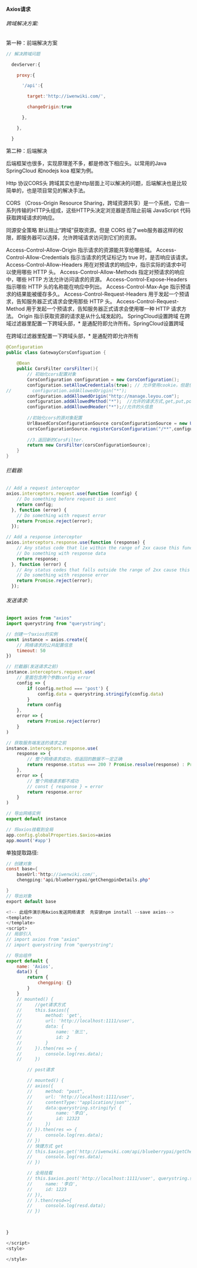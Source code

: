 #### Axios请求

###### 跨域解决方案:

第一种：前端解决方案

```js
// 解决跨域问题

  devServer:{

    proxy:{

      '/api':{

        target:'http://iwenwiki.com/',

        changeOrigin:true

      },

    },

  }

```

第二种：后端解决

后端框架也很多，实现原理差不多，都是修改下相应头。以常用的Java SpringCloud 和nodejs koa 框架为例。

Http 协议CORS头
跨域其实也是http层面上可以解决的问题，后端解决也是比较简单的，也是项目常见的解决手法。

CORS （Cross-Origin Resource Sharing，跨域资源共享）是一个系统，它由一系列传输的HTTP头组成，这些HTTP头决定浏览器是否阻止前端 JavaScript 代码获取跨域请求的响应。

同源安全策略 默认阻止“跨域”获取资源。但是 CORS 给了web服务器这样的权限，即服务器可以选择，允许跨域请求访问到它们的资源。

Access-Control-Allow-Origin
指示请求的资源能共享给哪些域。
Access-Control-Allow-Credentials
指示当请求的凭证标记为 true 时，是否响应该请求。
Access-Control-Allow-Headers
用在对预请求的响应中，指示实际的请求中可以使用哪些 HTTP 头。
Access-Control-Allow-Methods
指定对预请求的响应中，哪些 HTTP 方法允许访问请求的资源。
Access-Control-Expose-Headers
指示哪些 HTTP 头的名称能在响应中列出。
Access-Control-Max-Age
指示预请求的结果能被缓存多久。
Access-Control-Request-Headers
用于发起一个预请求，告知服务器正式请求会使用那些 HTTP 头。
Access-Control-Request-Method
用于发起一个预请求，告知服务器正式请求会使用哪一种 HTTP 请求方法。
Origin
指示获取资源的请求是从什么域发起的。
SpringCloud设置跨域
在跨域过滤器里配置一下跨域头部，* 是通配符即允许所有。SpringCloud设置跨域

在跨域过滤器里配置一下跨域头部，* 是通配符即允许所有

```java
@Configuration
public class GatewayCorsConfiguation {
 
    @Bean
    public CorsFilter corsFilter(){
        // 初始化cors配置对象
        CorsConfiguration configuration = new CorsConfiguration();
        configuration.setAllowCredentials(true); // 允许使用cookie，但是使用cookie是addAllowedOrigin必须是具体的地址，不能是*
//        configuration.addAllowedOrigin("*");
        configuration.addAllowedOrigin("http://manage.leyou.com");
        configuration.addAllowedMethod("*");  //允许的请求方式,get,put,post,delete
        configuration.addAllowedHeader("*");//允许的头信息
 
        //初始化cors的源对象配置
        UrlBasedCorsConfigurationSource corsConfigurationSource = new UrlBasedCorsConfigurationSource();
        corsConfigurationSource.registerCorsConfiguration("/**",configuration);
 
        //3.返回新的CorsFilter.
        return new CorsFilter(corsConfigurationSource);
    }
}

```

###### 拦截器:

```javascript
// Add a request interceptor
axios.interceptors.request.use(function (config) {
    // Do something before request is sent
    return config;
  }, function (error) {
    // Do something with request error
    return Promise.reject(error);
  });

// Add a response interceptor
axios.interceptors.response.use(function (response) {
    // Any status code that lie within the range of 2xx cause this function to trigger
    // Do something with response data
    return response;
  }, function (error) {
    // Any status codes that falls outside the range of 2xx cause this function to trigger
    // Do something with response error
    return Promise.reject(error);
  });
```

###### 发送请求:

```javascript
import axios from "axios"
import querystring from "querystring";

// 创建一个axios的实例
const instance = axios.create({
    // 网络请求的公共配置信息
    timeout: 50
})

// 拦截器(发送请求之前)
instance.interceptors.request.use(
    // 里面包含两个参数config error
    config => {
        if (config.method === 'post') {
            config.data = querystring.stringify(config.data)
        }
        return config
    },
    error => {
        return Promise.reject(error)
    }
)

// 获取服务端发送的请求之前
instance.interceptors.response.use(
    response => {
        // 整个网络请求成功，但返回的数据不一定正确
        return response.status === 200 ? Promise.resolve(response) : Promise.reject(response)
    },
    error => {
        // 整个网络请求都不成功
        // const { response } = error
        return response.error
    }
)

// 导出网络实例
export default instance
```

```js
// 将axios挂载到全局
app.config.globalProperties.$axios=axios
app.mount('#app')
```

单独提取路径:

```java
// 创建对象
const base={
    baseUrl:'http://iwenwiki.com/',
    chengping:'api/blueberrypai/getChengpinDetails.php'

}
// 导出对象
export default base
```

```javascript
<!-- 此组件演示用Axios发送网络请求  先安装npm install --save axios-->
<template>
</template>
<script>
// 局部引入
// import axios from "axios"
// import querystring from "querystring";

// 导出组件
export default {
    name: 'Axios',
    data() {
        return {
            chengping: {}
        }
    }
    // mounted() {
    //     //get请求方式
    //     this.$axios({
    //         method: 'get',
    //         url: 'http://localhost:1111/user',
    //         data: {
    //             name: '张三',
    //             id: 2
    //         }
    //     }).then(res => {
    //         console.log(res.data);
    //     })

        // post请求

        // mounted() {
        // axios({
        //     method: "post",
        //     url: 'http://localhost:1111/user',
        //     contentType:'"application/json"',
        //     data:querystring.stringify( {
        //         name: '李白',
        //         id: 12323
        //     })
        // }).then(res => {
        //     console.log(res.data);
        // })
        // 快捷方式 get
        // this.$axios.get('http://iwenwiki.com/api/blueberrypai/getChengpinDetails.php').then(res=>{
        //     console.log(res.data);
        // })

        // 全局挂载
        // this.$axios.post('http://localhost:1111/user', querystring.stringify({
        //     name: '李白',
        //     id: 1223
        // }),
        // ).then(resd=>{
        //     console.log(resd.data);
        // })


   
}

</script>
<style>

</style>
```

